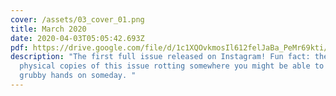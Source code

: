 ```yaml
---
cover: /assets/03_cover_01.png
title: March 2020
date: 2020-04-03T05:05:42.693Z
pdf: https://drive.google.com/file/d/1c1XQOvkmosIl612felJaBa_PeMr69kti/view?usp=sharing
description: "The first full issue released on Instagram! Fun fact: there are
  physical copies of this issue rotting somewhere you might be able to get your
  grubby hands on someday. "
---
```

